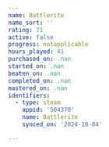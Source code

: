 ```yaml
---
name: Battlerite
name_sort: ''
rating: 71
active: false
progress: notapplicable
hours_played: 41
purchased_on: .nan
started_on: .nan
beaten_on: .nan
completed_on: .nan
mastered_on: .nan
identifiers:
  - type: steam
    appid: '504370'
    name: Battlerite
    synced_on: '2024-10-04'

---
```


